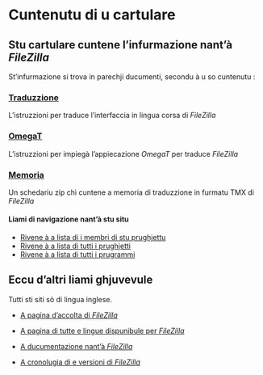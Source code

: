 # Cuntenutu di u cartulare

## Stu cartulare cuntene l’infurmazione nant’à _FileZilla_

St’infurmazione si trova in parechji ducumenti, secondu à u so cuntenutu :

### [Traduzzione](Traduzzione.md)
L’istruzzioni per traduce l’interfaccia in lingua corsa di _FileZilla_

### [OmegaT](OmegaT.md)
L’istruzzioni per impiegà l’appiecazione _OmegaT_ per traduce _FileZilla_

### [Memoria](Memoria.zip)
Un schedariu zip chì cuntene a memoria di traduzzione in furmatu TMX di _FileZilla_

#### Liami di navigazione nant’à stu situ
- [Rivene à a lista di i membri di stu prughjettu](./)
- [Rivene à a lista di tutti i prughjetti](../)
- [Rivene à a lista di tutti i prugrammi](../../../../#readme)

## Eccu d’altri liami ghjuvevule
Tutti sti siti sò di lingua inglese.

- [A pagina d’accolta di _FileZilla_](https://filezilla-project.org/index.php)

- [A pagina di tutte e lingue dispunibule per _FileZilla_](https://filezilla-project.org/translations.php)

- [A ducumentazione nant’à _FileZilla_](https://wiki.filezilla-project.org/Documentation)

- [A cronolugia di e versioni di _FileZilla_](https://filezilla-project.org/versions.php)
